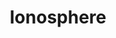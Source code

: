 ---
title: Ionosphere
description: Your Guide to Using the Ionosphere Theme for Magento
breadcrumb: /magento:Magento/!themes:Themes/!ionosphere:Ionosphere

---